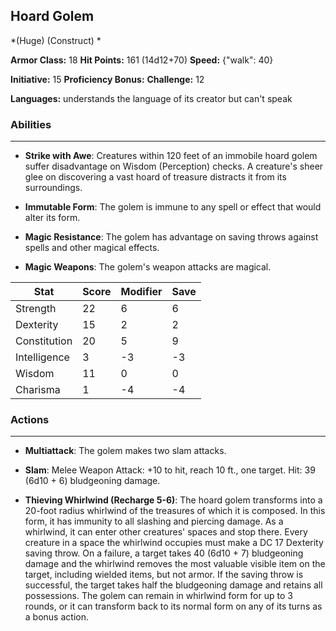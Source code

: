 ## Hoard Golem
*(Huge) (Construct) *

**Armor Class:** 18
**Hit Points:** 161 (14d12+70)
**Speed:** {"walk": 40}

**Initiative:** 15
**Proficiency Bonus:**
**Challenge:** 12

**Languages:** understands the language of its creator but can't speak

### Abilities
 --- 
- **Strike with Awe**: Creatures within 120 feet of an immobile hoard golem suffer disadvantage on Wisdom (Perception) checks. A creature's sheer glee on discovering a vast hoard of treasure distracts it from its surroundings.

- **Immutable Form**: The golem is immune to any spell or effect that would alter its form.

- **Magic Resistance**: The golem has advantage on saving throws against spells and other magical effects.

- **Magic Weapons**: The golem's weapon attacks are magical.



| Stat | Score | Modifier | Save |
| ---- | ---- | ---- | ---- |
| Strength | 22 | 6 | 6 |
| Dexterity | 15 | 2 | 2 |
| Constitution | 20 | 5 | 9 |
| Intelligence | 3 | -3 | -3 |
| Wisdom | 11 | 0 | 0 |
| Charisma | 1 | -4 | -4 |

### Actions
 --- 
- **Multiattack**: The golem makes two slam attacks.

- **Slam**: Melee Weapon Attack: +10 to hit, reach 10 ft., one target. Hit: 39 (6d10 + 6) bludgeoning damage.

- **Thieving Whirlwind (Recharge 5-6)**: The hoard golem transforms into a 20-foot radius whirlwind of the treasures of which it is composed. In this form, it has immunity to all slashing and piercing damage. As a whirlwind, it can enter other creatures' spaces and stop there. Every creature in a space the whirlwind occupies must make a DC 17 Dexterity saving throw. On a failure, a target takes 40 (6d10 + 7) bludgeoning damage and the whirlwind removes the most valuable visible item on the target, including wielded items, but not armor. If the saving throw is successful, the target takes half the bludgeoning damage and retains all possessions. The golem can remain in whirlwind form for up to 3 rounds, or it can transform back to its normal form on any of its turns as a bonus action.

